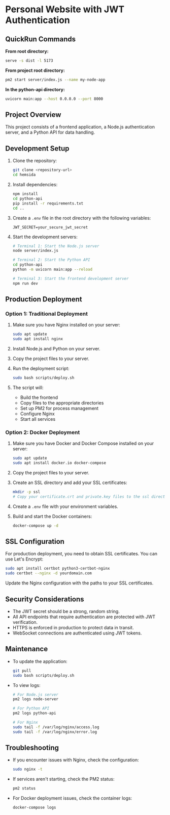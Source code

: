 # Personal Website with JWT Authentication


## QuickRun Commands

**From root directory:**
```bash
serve -s dist -l 5173
```

**From project root directory:**
```bash
pm2 start server/index.js --name my-node-app
```

**In the python-api directory:**
```bash
uvicorn main:app --host 0.0.0.0 --port 8000
```


## Project Overview

This project consists of a frontend application, a Node.js authentication server, and a Python API for data handling.

## Development Setup

1. Clone the repository:
   ```bash
   git clone <repository-url>
   cd hemsida
   ```

2. Install dependencies:
   ```bash
   npm install
   cd python-api
   pip install -r requirements.txt
   cd ..
   ```

3. Create a `.env` file in the root directory with the following variables:
   ```
   JWT_SECRET=your_secure_jwt_secret
   ```

4. Start the development servers:
   ```bash
   # Terminal 1: Start the Node.js server
   node server/index.js
   
   # Terminal 2: Start the Python API
   cd python-api
   python -m uvicorn main:app --reload
   
   # Terminal 3: Start the frontend development server
   npm run dev
   ```

## Production Deployment

### Option 1: Traditional Deployment

1. Make sure you have Nginx installed on your server:
   ```bash
   sudo apt update
   sudo apt install nginx
   ```

2. Install Node.js and Python on your server.

3. Copy the project files to your server.

4. Run the deployment script:
   ```bash
   sudo bash scripts/deploy.sh
   ```

5. The script will:
   - Build the frontend
   - Copy files to the appropriate directories
   - Set up PM2 for process management
   - Configure Nginx
   - Start all services

### Option 2: Docker Deployment

1. Make sure you have Docker and Docker Compose installed on your server:
   ```bash
   sudo apt update
   sudo apt install docker.io docker-compose
   ```

2. Copy the project files to your server.

3. Create an SSL directory and add your SSL certificates:
   ```bash
   mkdir -p ssl
   # Copy your certificate.crt and private.key files to the ssl directory
   ```

4. Create a `.env` file with your environment variables.

5. Build and start the Docker containers:
   ```bash
   docker-compose up -d
   ```

## SSL Configuration

For production deployment, you need to obtain SSL certificates. You can use Let's Encrypt:

```bash
sudo apt install certbot python3-certbot-nginx
sudo certbot --nginx -d yourdomain.com
```

Update the Nginx configuration with the paths to your SSL certificates.

## Security Considerations

- The JWT secret should be a strong, random string.
- All API endpoints that require authentication are protected with JWT verification.
- HTTPS is enforced in production to protect data in transit.
- WebSocket connections are authenticated using JWT tokens.

## Maintenance

- To update the application:
  ```bash
  git pull
  sudo bash scripts/deploy.sh
  ```

- To view logs:
  ```bash
  # For Node.js server
  pm2 logs node-server
  
  # For Python API
  pm2 logs python-api
  
  # For Nginx
  sudo tail -f /var/log/nginx/access.log
  sudo tail -f /var/log/nginx/error.log
  ```

## Troubleshooting

- If you encounter issues with Nginx, check the configuration:
  ```bash
  sudo nginx -t
  ```

- If services aren't starting, check the PM2 status:
  ```bash
  pm2 status
  ```

- For Docker deployment issues, check the container logs:
  ```bash
  docker-compose logs
  ```




